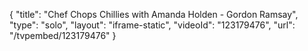 {
    "title": "Chef Chops Chillies with Amanda Holden - Gordon Ramsay",
    "type": "solo",
    "layout": "iframe-static",
    "videoId": "123179476",
    "url": "\/tvpembed\/123179476"
}
